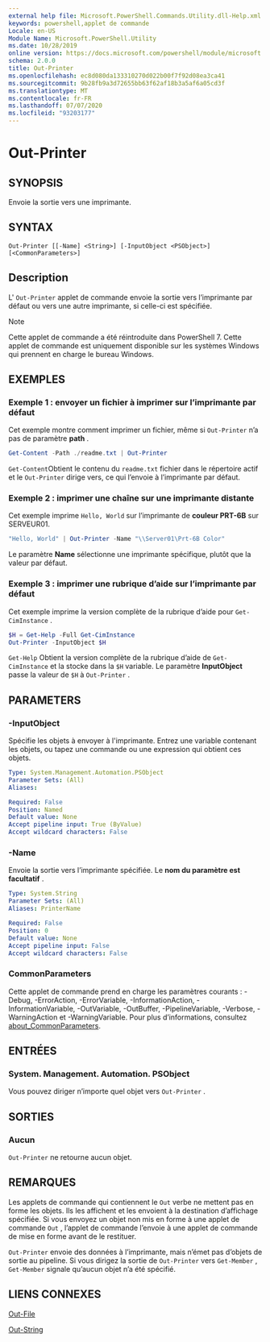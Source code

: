 ```yaml
---
external help file: Microsoft.PowerShell.Commands.Utility.dll-Help.xml
keywords: powershell,applet de commande
Locale: en-US
Module Name: Microsoft.PowerShell.Utility
ms.date: 10/28/2019
online version: https://docs.microsoft.com/powershell/module/microsoft.powershell.utility/out-printer?view=powershell-5.1&WT.mc_id=ps-gethelp
schema: 2.0.0
title: Out-Printer
ms.openlocfilehash: ec8d080da133310270d022b00f7f92d08ea3ca41
ms.sourcegitcommit: 9b28fb9a3d72655bb63f62af18b3a5af6a05cd3f
ms.translationtype: MT
ms.contentlocale: fr-FR
ms.lasthandoff: 07/07/2020
ms.locfileid: "93203177"
---
```

# Out-Printer

## SYNOPSIS
Envoie la sortie vers une imprimante.

## SYNTAX

```
Out-Printer [[-Name] <String>] [-InputObject <PSObject>] [<CommonParameters>]
```

## Description

L' `Out-Printer` applet de commande envoie la sortie vers l’imprimante par défaut ou vers une autre imprimante, si celle-ci est spécifiée.

> [!NOTE]
> Cette applet de commande a été réintroduite dans PowerShell 7. Cette applet de commande est uniquement disponible sur les systèmes Windows qui prennent en charge le bureau Windows.

## EXEMPLES

### Exemple 1 : envoyer un fichier à imprimer sur l’imprimante par défaut

Cet exemple montre comment imprimer un fichier, même si `Out-Printer` n’a pas de paramètre **path** .

```powershell
Get-Content -Path ./readme.txt | Out-Printer
```

`Get-Content`Obtient le contenu du `readme.txt` fichier dans le répertoire actif et le `Out-Printer` dirige vers, ce qui l’envoie à l’imprimante par défaut.

### Exemple 2 : imprimer une chaîne sur une imprimante distante

Cet exemple imprime `Hello, World` sur l’imprimante de **couleur PRT-6B** sur SERVEUR01.

```powershell
"Hello, World" | Out-Printer -Name "\\Server01\Prt-6B Color"
```

Le paramètre **Name** sélectionne une imprimante spécifique, plutôt que la valeur par défaut.

### Exemple 3 : imprimer une rubrique d’aide sur l’imprimante par défaut

Cet exemple imprime la version complète de la rubrique d’aide pour `Get-CimInstance` .

```powershell
$H = Get-Help -Full Get-CimInstance
Out-Printer -InputObject $H
```

`Get-Help` Obtient la version complète de la rubrique d’aide de `Get-CimInstance` et la stocke dans la `$H` variable. Le paramètre **InputObject** passe la valeur de `$H` à `Out-Printer` .

## PARAMETERS

### -InputObject

Spécifie les objets à envoyer à l'imprimante. Entrez une variable contenant les objets, ou tapez une commande ou une expression qui obtient ces objets.

```yaml
Type: System.Management.Automation.PSObject
Parameter Sets: (All)
Aliases:

Required: False
Position: Named
Default value: None
Accept pipeline input: True (ByValue)
Accept wildcard characters: False
```

### -Name

Envoie la sortie vers l’imprimante spécifiée. Le **nom du paramètre est facultatif** .

```yaml
Type: System.String
Parameter Sets: (All)
Aliases: PrinterName

Required: False
Position: 0
Default value: None
Accept pipeline input: False
Accept wildcard characters: False
```

### CommonParameters

Cette applet de commande prend en charge les paramètres courants : -Debug, -ErrorAction, -ErrorVariable, -InformationAction, -InformationVariable, -OutVariable, -OutBuffer, -PipelineVariable, -Verbose, -WarningAction et -WarningVariable. Pour plus d’informations, consultez [about_CommonParameters](https://go.microsoft.com/fwlink/?LinkID=113216).

## ENTRÉES

### System. Management. Automation. PSObject

Vous pouvez diriger n’importe quel objet vers `Out-Printer` .

## SORTIES

### Aucun

`Out-Printer` ne retourne aucun objet.

## REMARQUES

Les applets de commande qui contiennent le `Out` verbe ne mettent pas en forme les objets. Ils les affichent et les envoient à la destination d’affichage spécifiée. Si vous envoyez un objet non mis en forme à une applet de commande `Out` , l’applet de commande l’envoie à une applet de commande de mise en forme avant de le restituer.

`Out-Printer` envoie des données à l’imprimante, mais n’émet pas d’objets de sortie au pipeline. Si vous dirigez la sortie de `Out-Printer` vers `Get-Member` , `Get-Member` signale qu’aucun objet n’a été spécifié.

## LIENS CONNEXES

[Out-File](Out-File.md)

[Out-String](Out-String.md)
